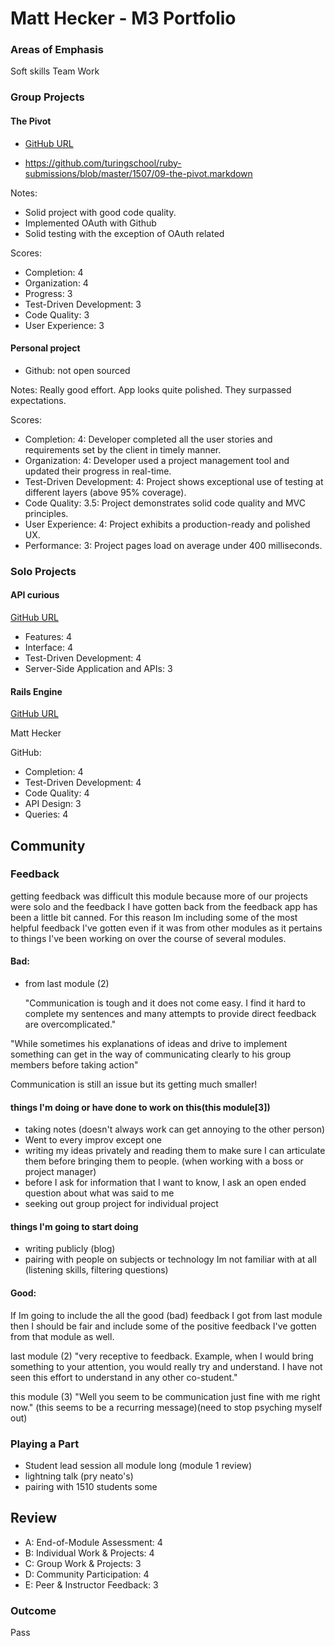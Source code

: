 # Matt Hecker - M3 Portfolio

### Areas of Emphasis

Soft skills Team Work

### Group Projects

#### The Pivot
 * [GitHub URL](https://github.com/jphoenix86/the_pivot)

 * https://github.com/turingschool/ruby-submissions/blob/master/1507/09-the-pivot.markdown

Notes:

* Solid project with good code quality.
* Implemented OAuth with Github
* Solid testing with the exception of OAuth related

Scores:

* Completion: 4
* Organization: 4
* Progress: 3
* Test-Driven Development: 3
* Code Quality: 3
* User Experience: 3

#### Personal project
 * Github: not open sourced

Notes: Really good effort. App looks quite polished. They surpassed expectations.

Scores:
* Completion: 4: Developer completed all the user stories and requirements set by the client in timely manner.
* Organization: 4: Developer used a project management tool and updated their progress in real-time.
* Test-Driven Development: 4: Project shows exceptional use of testing at different layers (above 95% coverage).
* Code Quality: 3.5: Project demonstrates solid code quality and MVC principles.
* User Experience: 4: Project exhibits a production-ready and polished UX.
* Performance: 3: Project pages load on average under 400 milliseconds.


### Solo Projects

#### API curious
   [GitHub URL](https://github.com/HoffsMH/api_curious)

* Features: 4
* Interface: 4
* Test-Driven Development: 4
* Server-Side Application and APIs: 3 ​

#### Rails Engine
   [GitHub URL](https://github.com/HoffsMH/api_curious)

   Matt Hecker

   GitHub:

* Completion: 4
* Test-Driven Development: 4
* Code Quality: 4
* API Design: 3
* Queries: 4

## Community

###  Feedback
  getting feedback was difficult this module because more of our projects were solo and the feedback I have gotten back from the feedback app has been a little bit canned. For this reason Im including some of the most helpful feedback I've gotten even if it was from other modules as it pertains to  things I've been working on over the course of several modules.

#### Bad:

  * from last module (2)

    "Communication is tough and it does not come easy. I find it hard to complete my sentences and many attempts to provide direct feedback are overcomplicated."

   "While sometimes his explanations of ideas and drive to implement something can get in the way of communicating clearly to his group members before taking action"


  Communication is still an issue but its getting much smaller!


#### things I'm doing or have done to work on this(this module[3])

  * taking notes (doesn't always work can get annoying to the other person)
  * Went to every improv except one
  * writing my ideas privately and reading them to make sure I can articulate them  before bringing them to people. (when working with a boss or project manager)
  * before I ask for information that I want to know, I  ask an open ended question about what was said to me
  * seeking out group project for individual project

#### things I'm going to start doing
  * writing publicly (blog)
  * pairing with people on subjects or technology Im not familiar with at all
  (listening skills, filtering questions)

#### Good:

  If Im going to include the all the good (bad) feedback I got from last module then I should be fair and include some of the positive feedback I've gotten from that module as well.

  last module (2)
  "very receptive to feedback. Example, when I would bring something to your attention, you would really try and understand. I have not seen this effort to understand in any other co-student."

  this module (3)
  "Well you seem to be communication just fine with me right now."
  (this seems to be a recurring message)(need to stop psyching myself out)

### Playing a Part

  * Student lead session all module long (module 1 review)
  * lightning talk (pry neato's)
  * pairing with 1510 students some

## Review

* A: End-of-Module Assessment: 4
* B: Individual Work & Projects: 4
* C: Group Work & Projects: 3
* D: Community Participation: 4
* E: Peer & Instructor Feedback: 3

### Outcome

Pass
